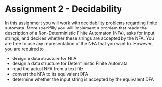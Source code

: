Assignment 2 - Decidability
=================

In this assignment you will work with decidability problems regarding finite automata. More specifilly you will implement a problem that reads the description of a Non-Deterministic Finite Automaton (NFA), asks for input strings, and decides whether these strings are accepted by the NFA. You are free to use any representation of the NFA that you want to. However, you are required to
* design a data structure for NFA* design a data structure for Deterministic Finite Automata* read the actual NFA from a text file* convert the NFA to its equivalent DFA* determine whether the input string is accepted by the equivalent DFA